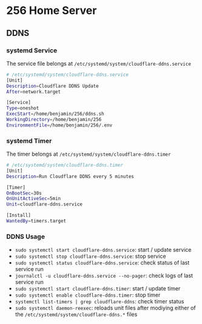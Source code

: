 # 256 Home Server

## DDNS

### systemd Service

The service file belongs at ``/etc/systemd/system/cloudflare-ddns.service``

```bash
# /etc/systemd/system/cloudflare-ddns.service
[Unit]
Description=Cloudflare DDNS Update
After=network.target

[Service]
Type=oneshot
ExecStart=/home/benjamin/256/ddns.sh
WorkingDirectory=/home/benjamin/256
EnvironmentFile=/home/benjamin/256/.env
```

### systemd Timer

The timer belongs at ``/etc/systemd/system/cloudflare-ddns.timer``

```bash
# /etc/systemd/system/cloudflare-ddns.timer
[Unit]
Description=Run Cloudflare DDNS every 5 minutes

[Timer]
OnBootSec=30s
OnUnitActiveSec=5min
Unit=cloudflare-ddns.service

[Install]
WantedBy=timers.target
```

### DDNS Usage

 - ``sudo systemctl start cloudflare-ddns.service``: start / update service
 - ``sudo systemctl stop cloudflare-ddns.service``: stop service
 - ``sudo systemctl status cloudflare-ddns.service``: check status of last service run
 - ``journalctl -u cloudflare-ddns.service --no-pager``: check logs of last service run
 - ``sudo systemctl start cloudflare-ddns.timer``: start / update timer
 - ``sudo systemctl enable cloudflare-ddns.timer``: stop timer
 - ``systemctl list-timers | grep cloudflare-ddns``: check timer status
 - ``sudo systemctl daemon-reexec``: reloads unit files after modiying either of the ``/etc/systemd/system/cloudflare-ddns.*`` files

